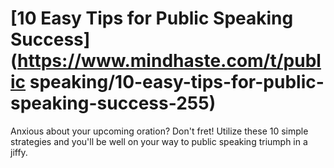 
# [10 Easy Tips for Public Speaking Success](https://www.mindhaste.com/t/public speaking/10-easy-tips-for-public-speaking-success-255)

Anxious about your upcoming oration? Don't fret! Utilize these 10 simple strategies and you'll be well on your way to public speaking triumph in a jiffy.
    